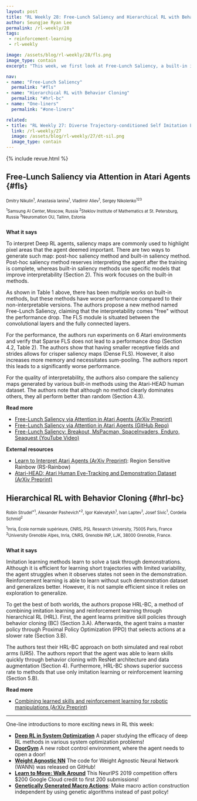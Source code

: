 ```yaml
---
layout: post
title: "RL Weekly 28: Free-Lunch Saliency and Hierarchical RL with Behavior Cloning"
author: Seungjae Ryan Lee
permalink: /rl-weekly/28
tags:
 - reinforcement-learning
 - rl-weekly

image: /assets/blog/rl-weekly/28/fls.png
image_type: contain
excerpt: "This week, we first look at Free-Lunch Saliency, a built-in interpretability module that does not deteriorate performance. Then, we look at HRL-BC, a combination of high-level RL policy with low-level skills trained through behavior cloning."

nav:
- name: "Free-Lunch Saliency"
  permalink: "#fls"
- name: "Hierarchical RL with Behavior Cloning"
  permalink: "#hrl-bc"
- name: "One-liners"
  permalink: "#one-liners"

related:
- title: "RL Weekly 27: Diverse Trajectory-conditioned Self Imitation Learning and Environment Probing Interaction Policies"
  link: /rl-weekly/27
  image: /assets/blog/rl-weekly/27/dt-sil.png
  image_type: contain
---
```



{% include revue.html %}


## Free-Lunch Saliency via Attention in Atari Agents {#fls}

<p class="authors" style="font-size: 0.8em">
Dmitry Nikulin<sup>1</sup>,
Anastasia Ianina<sup>1</sup>,
Vladimir Aliev<sup>1</sup>,
Sergey Nikolenko<sup>123</sup>

</p>
<p class="authors__institutions" style="font-size: 0.8em">
    <sup>1</sup>Samsung AI Center, Moscow, Russia
    <sup>2</sup>Steklov Institute of Mathematics at St. Petersburg, Russia
    <sup>3</sup>Neuromation OU, Tallinn, Estonia
</p>

<div class="w80">
  <img src="{{ absolute_url }}/assets/blog/rl-weekly/28/fls.png" alt="">
</div>

<div class="w80">
  <img src="{{ absolute_url }}/assets/blog/rl-weekly/28/adhoc_saliency.png" alt="">
</div>

<div class="w60">
  <img src="{{ absolute_url }}/assets/blog/rl-weekly/28/architecture.png" alt="">
</div>

**What it says**

To interpret Deep RL agents, saliency maps are commonly used to highlight pixel areas that the agent deemed important. There are two ways to generate such map: post-hoc saliency method and built-in saliency method. Post-hoc saliency method reserves interpreting the agent after the training is complete, whereas built-in saliency methods use specific models that improve interpretability (Section 2). This work focuses on the built-in methods.

As shown in Table 1 above, there has been multiple works on built-in methods, but these methods have worse performance compared to their non-interpretable versions. The authors propose a new method named Free-Lunch Saliency, claiming that the interpretability comes "free" without the performance drop. The FLS module is situated between the convolutional layers and the fully connected layers.

For the performance, the authors run experiments on 6 Atari environments and verify that Sparse FLS does not lead to a performance drop (Section 4.2, Table 2). The authors show that having smaller receptive fields and strides allows for crisper saliency maps (Dense FLS). However, it also increases more memory and necessitates sum-pooling. The authors report this leads to a significantly worse performance.

For the quality of interpretability, the authors also compare the saliency maps generated by various built-in methods using the Atari-HEAD human dataset. The authors note that although no method clearly dominates others, they all perform better than random (Section 4.3).

**Read more**

- [Free-Lunch Saliency via Attention in Atari Agents (ArXiv Preprint)](https://arxiv.org/abs/1908.02511)
- [Free-Lunch Saliency via Attention in Atari Agents (GitHub Repo)](https://github.com/dniku/free-lunch-saliency)
- [Free-Lunch Saliency: Breakout, MsPacman, SpaceInvaders, Enduro, Seaquest (YouTube Video)](https://www.youtube.com/watch?v=i41rQXKsa50)

**External resources**

- [Learn to Interpret Atari Agents (ArXiv Preprint)](https://arxiv.org/abs/1812.11276): Region Sensitive Rainbow (RS-Rainbow)
- [Atari-HEAD: Atari Human Eye-Tracking and Demonstration Dataset (ArXiv Preprint)](https://arxiv.org/abs/1903.06754)







## Hierarchical RL with Behavior Cloning {#hrl-bc}

<p class="authors" style="font-size: 0.8em">
Robin Strudel<sup>*1</sup>,
Alexander Pashevich<sup>*2</sup>,
Igor Kalevatykh<sup>1</sup>,
Ivan Laptev<sup>1</sup>,
Josef Sivic<sup>1</sup>,
Cordelia Schmid<sup>2</sup>
</p>
<p class="authors__institutions" style="font-size: 0.8em">
    <sup>1</sup>Inria, École normale supérieure, CNRS, PSL Research University, 75005 Paris, France
    <sup>2</sup>University Grenoble Alpes, Inria, CNRS, Grenoble INP, LJK, 38000 Grenoble, France.
</p>

<div class="w90">
  <img src="{{ absolute_url }}/assets/blog/rl-weekly/28/hrl-bc.png" alt="">
</div>

<div class="w60">
  <img src="{{ absolute_url }}/assets/blog/rl-weekly/28/ur5.png" alt="">
</div>

**What it says**

Imitation learning methods learn to solve a task through demonstrations. Although it is efficient for learning short trajectories with limited variability, the agent struggles when it observes states not seen in the demonstration. Reinforcement learning is able to learn without such demonstration dataset and generalizes better. However, it is not sample efficient since it relies on exploration to generalize.

To get the best of both worlds, the authors propose HRL-BC, a method of combining imitation learning and reinforcement learning through hierarchical RL (HRL). First, the agent learns primitive skill policies through behavior cloning (BC) (Section 3.A). Afterwards, the agent trains a master policy through Proximal Policy Optimization (PPO) that selects actions at a slower rate (Section 3.B).

The authors test their HRL-BC approach on both simulated and real robot arms (UR5). The authors report that the agent was able to learn skills quickly through behavior cloning with ResNet architecture and data augmentation (Section 4). Furthermore, HRL-BC shows superior success rate to methods that use only imitation learning or reinforcement learning (Section 5.B).


**Read more**

- [Combining learned skills and reinforcement learning for robotic manipulations (ArXiv Preprint)](https://arxiv.org/abs/1908.00722)


------

<div id="one-liners"></div>

One-line introductions to more exciting news in RL this week:

- [**Deep RL in System Optimization**](https://arxiv.org/abs/1908.01275) A paper studying the efficacy of deep RL methods in various system optimization problems!
- [**DoorGym**](https://arxiv.org/abs/1908.01887) A new robot control environment, where the agent needs to open a door!
- [**Weight Agnostic NN**](https://github.com/google/brain-tokyo-workshop/tree/master/WANNRelease) The code for Weight Agnostic Neural Network (WANN) was released on GitHub!
- [**Learn to Move: Walk Around**](https://www.aicrowd.com/challenges/neurips-2019-learning-to-move-walk-around) This NeurIPS 2019 competition offers $200 Google Cloud credit to first 200 submissions!
- [**Genetically Generated Macro Actions**](https://arxiv.org/abs/1908.01478): Make macro action construction independent by using genetic algorithms instead of past policy!
